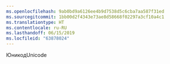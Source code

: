 ```yaml
---
ms.openlocfilehash: 9ab0bd9a6126ee4b9d7538d5c6cba7aa587f31ed
ms.sourcegitcommit: 1bb00d2f4343e73ae8d58668f02297a3cf10a4c1
ms.translationtype: HT
ms.contentlocale: ru-RU
ms.lasthandoff: 06/15/2019
ms.locfileid: "63878024"
---
```

<span data-ttu-id="faef0-101">Юникод</span><span class="sxs-lookup"><span data-stu-id="faef0-101">Unicode</span></span>